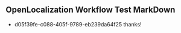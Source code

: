 ## OpenLocalization Workflow Test MarkDown
* d05f39fe-c088-405f-9789-eb239da64f25 thanks!

<!--HONumber=Aug16_HO3-->


